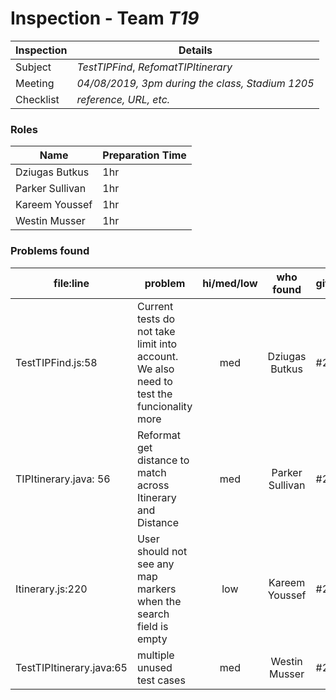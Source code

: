 # Inspection - Team *T19* 
 
| Inspection | Details |
| ----- | ----- |
| Subject | *TestTIPFind*, *RefomatTIPItinerary* |
| Meeting | *04/08/2019, 3pm during the class, Stadium 1205* |
| Checklist | *reference, URL, etc.* |

### Roles

| Name | Preparation Time |
| ---- | ---- |
| Dziugas Butkus | 1hr |
|Parker Sullivan | 1hr |
| Kareem Youssef | 1hr |
|Westin Musser | 1hr |

### Problems found

| file:line | problem | hi/med/low | who found | github#  |
| --- | --- | :---: | :---: | --- |
| TestTIPFind.js:58 | Current tests do not take limit into account. We also need to test the funcionality more | med | Dziugas Butkus | #248 |
| TIPItinerary.java: 56 |Reformat get distance to match across Itinerary and Distance | med | Parker Sullivan |#232|
| Itinerary.js:220 | User should not see any map markers when the search field is empty | low | Kareem Youssef |#255|
| TestTIPItinerary.java:65 | multiple unused test cases | med | Westin Musser | #257 |
